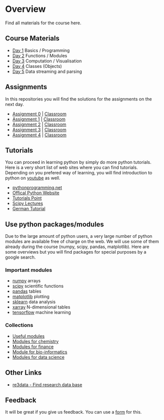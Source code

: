 # Overview
Find all materials for the course here.

## Course Materials
- [Day 1](https://github.com/KonstanzPythonSchool/day_01) Basics / Programming
- [Day 2](https://github.com/KonstanzPythonSchool/day_02) Functions / Modules
- [Day 3](https://github.com/KonstanzPythonSchool/day_03) Computation / Visualisation
- [Day 4](https://github.com/KonstanzPythonSchool/day_04) Classes (Objects)
- [Day 5](https://github.com/KonstanzPythonSchool/day_05) Data streaming and parsing

## Assignments
In this repositories you will find the solutions for the assignments on the next day.
- [Assignment 0](https://github.com/KonstanzPythonSchool/assignment_00) | [Classroom](https://classroom.github.com/a/9FdCJCQ7)
- [Assignment 1](https://github.com/KonstanzPythonSchool/assignment_01) | [Classroom](https://classroom.github.com/a/OHj7MZLY)
- [Assignment 2](https://github.com/KonstanzPythonSchool/assignment_02) | [Classroom](https://classroom.github.com/a/MOqrx5vr)
- [Assignment 3](https://github.com/KonstanzPythonSchool/assignment_03) | [Classroom](https://classroom.github.com/a/t86rKz9Q)
- [Assignment 4](https://github.com/KonstanzPythonSchool/assignment_04) | [Classroom](https://classroom.github.com/a/wiN728wA)

## Tutorials
You can proceed in learning python by simply do more python tutorials. Here is a very short list of web sites where you can find tutorials. Depending on you prefered way of learning, you will find introduction to python on [youtube](https://www.youtube.com/results?search_query=python) as well.

* [pythonprogramming.net](https://pythonprogramming.net/)
* [Offical Python Website](https://docs.python.org/3/tutorial/)
* [Tutorials Point](https://www.tutorialspoint.com/python/index.htm)
* [Scipy Lectures](https://www.scipy-lectures.org/)
* [German Tutorial](https://py-tutorial-de.readthedocs.io/de/python-3.3/)

## Use python packages/modules
Due to the large amount of python users, a very large number of python modules are available free of charge on the web. We will use some of them already during the course (numpy, scipy, pandas, matplotlib). Here are some overviews but you will find packages for special purposes by a google search.

### Important modules
* [numpy](http://www.numpy.org/) arrays
* [scipy](https://www.scipy.org/) scientific functions
* [pandas](https://pandas.pydata.org/) tables
* [matplotlib](https://matplotlib.org/) plotting
* [sklearn](scikit-learn.org) data analysis
* [xarray](http://xarray.pydata.org/en/stable/) N-dimensional tables
* [tensorflow](https://www.tensorflow.org/) machine learning 

### Collections
* [Useful modules](https://wiki.python.org/moin/UsefulModules)
* [Modules for chemistry](http://lukaszmentel.com/blog/awesome-python-chemistry/index.html)
* [Modules for finance](https://www.linkedin.com/pulse/best-python-librariespackages-finance-financial-data-majid-aliakbar)
* [Module for bio-informatics](http://biopython.org/)
* [Modules for data science](https://medium.com/activewizards-machine-learning-company/top-15-python-libraries-for-data-science-in-in-2017-ab61b4f9b4a7)

## Other Links
* [re3data - Find research data base](https://www.re3data.org/)

## Feedback
It will be great if you give us feedback. You can use a [form](https://docs.google.com/forms/d/e/1FAIpQLScr9VroTV0nCiK_dIKyINBdcMZH-IXyAMyRf4vuXigw1RpS0Q/viewform?usp=sf_link) for this.
